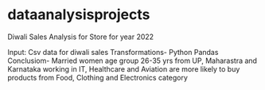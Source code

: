 # dataanalysisprojects

Diwali Sales Analysis for Store for year 2022

Input: Csv data for diwali sales
Transformations- Python Pandas
Conclusiom- Married women age group 26-35 yrs from UP,  Maharastra and Karnataka working in IT, Healthcare and Aviation are more likely to buy products from Food, Clothing and Electronics category
